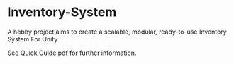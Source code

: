 # Inventory-System
A hobby project aims to create a scalable, modular, ready-to-use Inventory System For Unity

See Quick Guide pdf for further information.

